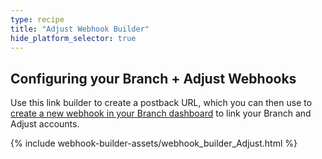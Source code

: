 ```yaml
---
type: recipe
title: "Adjust Webhook Builder"
hide_platform_selector: true
---
```


## Configuring your Branch + Adjust Webhooks ##

Use this link builder to create a postback URL, which you can then use to [create a new webhook in your Branch dashboard](https://dashboard.branch.io/#/webhook) to link your Branch and Adjust accounts.

{% include webhook-builder-assets/webhook_builder_Adjust.html %}



